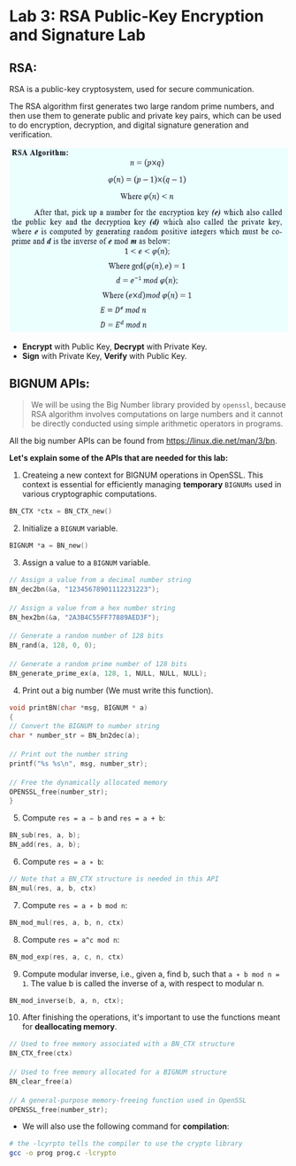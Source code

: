 # Lab 3: RSA Public-Key Encryption and Signature Lab

## RSA:

RSA is a public-key cryptosystem, used for secure communication. 

The RSA algorithm first generates two large random prime numbers, and then use them to generate public and private key pairs, which can be used to do encryption, decryption, and digital signature generation and verification.


![RSA-algorithm](https://github.com/moooninjune/SEED-Crypto-Lab/blob/dca52ec52a3bcfee12e9a5a7522003594a29bd5f/images/lab3-RSA-algorithm.png)

- **Encrypt** with Public Key, **Decrypt** with Private Key.
- **Sign** with Private Key, **Verify** with Public Key.

## BIGNUM APIs:
> We will be using the Big Number library provided by `openssl`, because RSA algorithm involves computations on large numbers and it cannot be directly conducted using simple arithmetic operators in programs.

All the big number APIs can be found from https://linux.die.net/man/3/bn.

**Let's explain some of the APIs that are needed for this lab:**

1. Createing a new context for BIGNUM operations in OpenSSL. This context is essential for efficiently managing **temporary** `BIGNUMs` used in various cryptographic computations.
```c
BN_CTX *ctx = BN_CTX_new()
```
2. Initialize a `BIGNUM` variable.
```c
BIGNUM *a = BN_new()
```
3. Assign a value to a `BIGNUM` variable.
```c
// Assign a value from a decimal number string
BN_dec2bn(&a, "12345678901112231223");

// Assign a value from a hex number string
BN_hex2bn(&a, "2A3B4C55FF77889AED3F");

// Generate a random number of 128 bits
BN_rand(a, 128, 0, 0);

// Generate a random prime number of 128 bits
BN_generate_prime_ex(a, 128, 1, NULL, NULL, NULL);
```
4. Print out a big number (We must write this function).
```c
void printBN(char *msg, BIGNUM * a)
{
// Convert the BIGNUM to number string
char * number_str = BN_bn2dec(a);

// Print out the number string
printf("%s %s\n", msg, number_str);

// Free the dynamically allocated memory
OPENSSL_free(number_str);
}
```
5. Compute `res = a − b` and `res = a + b`:
```c
BN_sub(res, a, b);
BN_add(res, a, b);
```
6. Compute `res = a ∗ b`:
```c
// Note that a BN_CTX structure is needed in this API
BN_mul(res, a, b, ctx)
```
7. Compute `res = a ∗ b mod n`:
```c
BN_mod_mul(res, a, b, n, ctx)
```

8. Compute `res = a^c mod n`:
```c
BN_mod_exp(res, a, c, n, ctx)
```

9. Compute modular inverse, i.e., given a, find b, such that `a ∗ b mod n = 1`. The value b is called the inverse of a, with respect to modular n.
```c
BN_mod_inverse(b, a, n, ctx);
```
10. After finishing the operations, it's important to use the functions meant for **deallocating memory**.
```c
// Used to free memory associated with a BN_CTX structure
BN_CTX_free(ctx)

// Used to free memory allocated for a BIGNUM structure
BN_clear_free(a)

// A general-purpose memory-freeing function used in OpenSSL
OPENSSL_free(number_str);
```

- We will also use the following command for **compilation**:
```bash
# the -lcyrpto tells the compiler to use the crypto library
gcc -o prog prog.c -lcrypto
```
